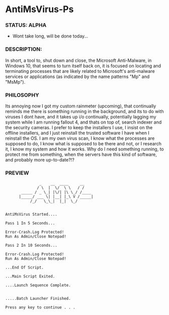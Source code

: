 # AntiMsVirus-Ps

### STATUS: ALPHA
- Wont take long, will be done today...

### DESCRIPTION:
In short, a tool to, shut down and close, the Microsoft Anti-Malware, in Windows 10, that seems to turn itself back on, it is focused on locating and terminating processes that are likely related to Microsoft's anti-malware services or applications (as indicated by the name patterns "Mp" and "MsMp").  

### PHILOSOPHY
Its annoying now I got my custom rainmeter (upcoming), that continually reminds me there is something running in the background, and its to do with viruses I dont have, and it takes up i/o continually, potentially lagging my system while I am running fallout 4, and thats on top of, search indexer and the security cameras. I prefer to keep the installers I use, I insist on the offline installers, and I just reinstall the trusted software I have when I reinstall the OS. I am my own virus scan, I know what the processes are supposed to do, I know what is supposed to be there and not, or I research it, I know my system and how it works. Why do I need something running, to protect me from something, when the servers have this kind of software, and probably more up-to-date?!?

### PREVIEW
```
               _    __  ____     __
              / \  |  \/  \ \   / /
       _____ / _ \_| |\/| |\ \_/ /____
      |_____/ ___ \| |__| |_\ V /_____|
           /_/   \_\_|  |_|  \_/


AntiMsVirus Started....

Pass 1 In 5 Seconds...

Error-Crash.Log Protected!
Run As Admin/Close Notepad!

Pass 2 In 10 Seconds...

Error-Crash.Log Protected!
Run As Admin/Close Notepad!

...End Of Script.

...Main Script Exited.

....Launch Sequence Complete.


.....Batch Launcher Finished.

Press any key to continue . . .

```
